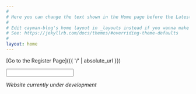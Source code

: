 ```yaml
---
#
# Here you can change the text shown in the Home page before the Latest Posts section.
#
# Edit cayman-blog's home layout in _layouts instead if you wanna make some changes
# See: https://jekyllrb.com/docs/themes/#overriding-theme-defaults
#
layout: home
---
```


[Go to the Register Page]({{ '/' | absolute_url }})

<input type="https://garciat20.github.io/First-Degree.github.io/Register.html">

<em>Website currently under development</em>

